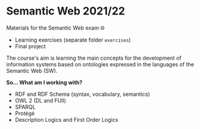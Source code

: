 # Semantic Web 2021/22 
Materials for the Semantic Web exam 🌐
* Learning exercises (separate folder `exercises`)
* Final project

The course's aim is learning the main concepts for the development of information systems based on ontologies expressed in the languages of the Semantic Web (SW).

**So... What am I working with?**
* RDF and RDF Schema (syntax, vocabulary, semantics)
* OWL 2 (DL and FUll)
* SPARQL 
* Protégé
* Description Logics and First Order Logics


<!--# The exam project 
* Requests and instructions for project delivery: `Exam_22_June_2022.pdf`
* OWL file containing the developed ontology:  `progettoPoli.owl`
* PDF file with queries and answers to the other requests for the exam: `answers.pdf`
--> 
